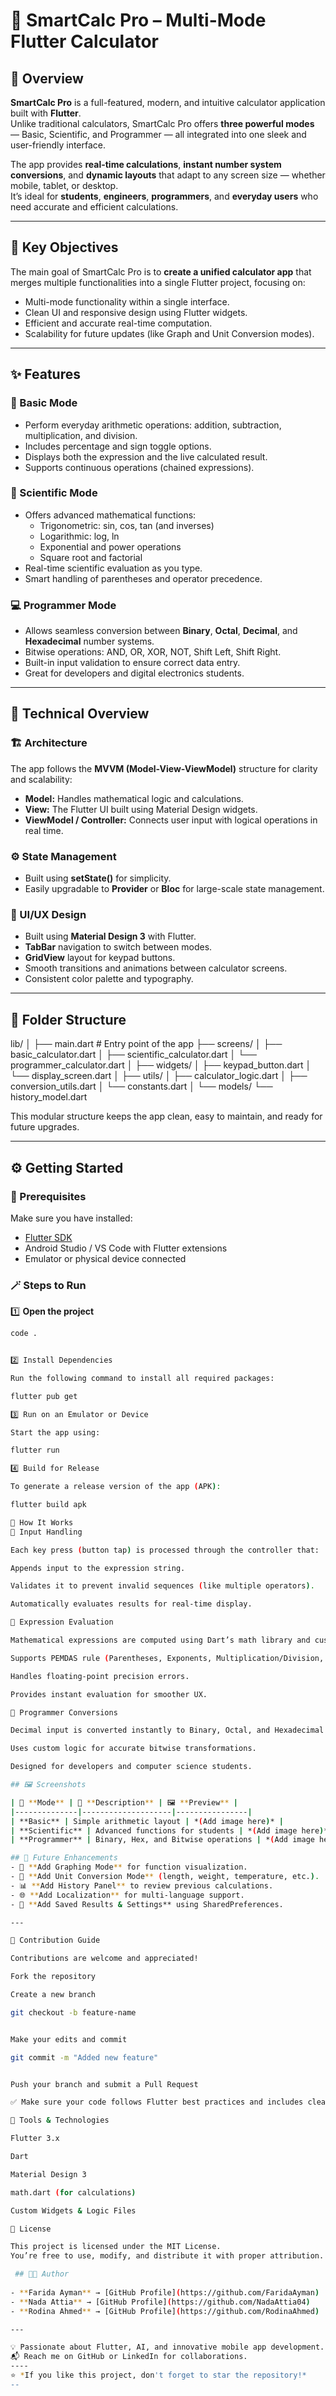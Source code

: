 # 🧮 SmartCalc Pro – Multi-Mode Flutter Calculator

## 📖 Overview
**SmartCalc Pro** is a full-featured, modern, and intuitive calculator application built with **Flutter**.  
Unlike traditional calculators, SmartCalc Pro offers **three powerful modes** — Basic, Scientific, and Programmer — all integrated into one sleek and user-friendly interface.

The app provides **real-time calculations**, **instant number system conversions**, and **dynamic layouts** that adapt to any screen size — whether mobile, tablet, or desktop.  
It’s ideal for **students**, **engineers**, **programmers**, and **everyday users** who need accurate and efficient calculations.

---

## 🌟 Key Objectives
The main goal of SmartCalc Pro is to **create a unified calculator app** that merges multiple functionalities into a single Flutter project, focusing on:
- Multi-mode functionality within a single interface.
- Clean UI and responsive design using Flutter widgets.
- Efficient and accurate real-time computation.
- Scalability for future updates (like Graph and Unit Conversion modes).

---

## ✨ Features

### 🧠 Basic Mode
- Perform everyday arithmetic operations: addition, subtraction, multiplication, and division.
- Includes percentage and sign toggle options.
- Displays both the expression and the live calculated result.
- Supports continuous operations (chained expressions).

### 🔬 Scientific Mode
- Offers advanced mathematical functions:
  - Trigonometric: sin, cos, tan (and inverses)
  - Logarithmic: log, ln
  - Exponential and power operations
  - Square root and factorial
- Real-time scientific evaluation as you type.
- Smart handling of parentheses and operator precedence.

### 💻 Programmer Mode
- Allows seamless conversion between **Binary**, **Octal**, **Decimal**, and **Hexadecimal** number systems.
- Bitwise operations: AND, OR, XOR, NOT, Shift Left, Shift Right.
- Built-in input validation to ensure correct data entry.
- Great for developers and digital electronics students.

---

## 🧩 Technical Overview

### 🏗️ Architecture
The app follows the **MVVM (Model-View-ViewModel)** structure for clarity and scalability:
- **Model:** Handles mathematical logic and calculations.
- **View:** The Flutter UI built using Material Design widgets.
- **ViewModel / Controller:** Connects user input with logical operations in real time.

### ⚙️ State Management
- Built using **setState()** for simplicity.
- Easily upgradable to **Provider** or **Bloc** for large-scale state management.

### 🎨 UI/UX Design
- Built using **Material Design 3** with Flutter.
- **TabBar** navigation to switch between modes.
- **GridView** layout for keypad buttons.
- Smooth transitions and animations between calculator screens.
- Consistent color palette and typography.

---

## 🧱 Folder Structure
lib/
│
├── main.dart # Entry point of the app
├── screens/
│ ├── basic_calculator.dart
│ ├── scientific_calculator.dart
│ └── programmer_calculator.dart
│
├── widgets/
│ ├── keypad_button.dart
│ └── display_screen.dart
│
├── utils/
│ ├── calculator_logic.dart
│ ├── conversion_utils.dart
│ └── constants.dart
│
└── models/
└── history_model.dart


This modular structure keeps the app clean, easy to maintain, and ready for future upgrades.

---

## ⚙️ Getting Started

### 🧰 Prerequisites
Make sure you have installed:
- [Flutter SDK](https://flutter.dev/docs/get-started/install)
- Android Studio / VS Code with Flutter extensions
- Emulator or physical device connected

### 🪄 Steps to Run

1️⃣ **Open the project**
```bash
code .


2️⃣ Install Dependencies

Run the following command to install all required packages:

flutter pub get

3️⃣ Run on an Emulator or Device

Start the app using:

flutter run

4️⃣ Build for Release

To generate a release version of the app (APK):

flutter build apk

🧠 How It Works
🔹 Input Handling

Each key press (button tap) is processed through the controller that:

Appends input to the expression string.

Validates it to prevent invalid sequences (like multiple operators).

Automatically evaluates results for real-time display.

🔹 Expression Evaluation

Mathematical expressions are computed using Dart’s math library and custom logic:

Supports PEMDAS rule (Parentheses, Exponents, Multiplication/Division, Addition/Subtraction).

Handles floating-point precision errors.

Provides instant evaluation for smoother UX.

🔹 Programmer Conversions

Decimal input is converted instantly to Binary, Octal, and Hexadecimal.

Uses custom logic for accurate bitwise transformations.

Designed for developers and computer science students.

## 🖼️ Screenshots

| 🧮 **Mode** | 📝 **Description** | 🖼️ **Preview** |
|--------------|--------------------|----------------|
| **Basic** | Simple arithmetic layout | *(Add image here)* |
| **Scientific** | Advanced functions for students | *(Add image here)* |
| **Programmer** | Binary, Hex, and Bitwise operations | *(Add image here)* |

## 🎯 Future Enhancements
- 🧮 **Add Graphing Mode** for function visualization.  
- 🧭 **Add Unit Conversion Mode** (length, weight, temperature, etc.).  
- 📊 **Add History Panel** to review previous calculations.  
- 🌐 **Add Localization** for multi-language support.  
- 💾 **Add Saved Results & Settings** using SharedPreferences.  

---

🤝 Contribution Guide

Contributions are welcome and appreciated!

Fork the repository

Create a new branch

git checkout -b feature-name


Make your edits and commit

git commit -m "Added new feature"


Push your branch and submit a Pull Request

✅ Make sure your code follows Flutter best practices and includes clear documentation.

🧰 Tools & Technologies

Flutter 3.x

Dart

Material Design 3

math.dart (for calculations)

Custom Widgets & Logic Files

🪪 License

This project is licensed under the MIT License.
You’re free to use, modify, and distribute it with proper attribution.

 ## 🧑‍💻 Author
  
- **Farida Ayman** → [GitHub Profile](https://github.com/FaridaAyman)  
- **Nada Attia** → [GitHub Profile](https://github.com/NadaAttia04)  
- **Rodina Ahmed** → [GitHub Profile](https://github.com/RodinaAhmed)

---

💡 Passionate about Flutter, AI, and innovative mobile app development.
📬 Reach me on GitHub or LinkedIn for collaborations.
----
⭐ *If you like this project, don't forget to star the repository!*
--


